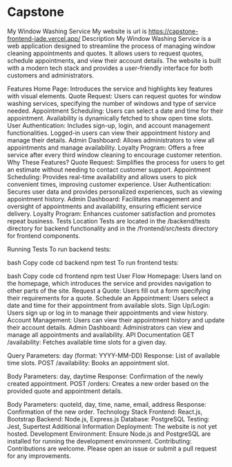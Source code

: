 # Capstone
My Window Washing Service
My website is url is https://capstone-frontend-jade.vercel.app/ 
Description
My Window Washing Service is a web application designed to streamline the process of managing window cleaning appointments and quotes. It allows users to request quotes, schedule appointments, and view their account details. The website is built with a modern tech stack and provides a user-friendly interface for both customers and administrators.

Features
Home Page: Introduces the service and highlights key features with visual elements.
Quote Request: Users can request quotes for window washing services, specifying the number of windows and type of service needed.
Appointment Scheduling: Users can select a date and time for their appointment. Availability is dynamically fetched to show open time slots.
User Authentication: Includes sign-up, login, and account management functionalities. Logged-in users can view their appointment history and manage their details.
Admin Dashboard: Allows administrators to view all appointments and manage availability.
Loyalty Program: Offers a free service after every third window cleaning to encourage customer retention.
Why These Features?
Quote Request: Simplifies the process for users to get an estimate without needing to contact customer support.
Appointment Scheduling: Provides real-time availability and allows users to pick convenient times, improving customer experience.
User Authentication: Secures user data and provides personalized experiences, such as viewing appointment history.
Admin Dashboard: Facilitates management and oversight of appointments and availability, ensuring efficient service delivery.
Loyalty Program: Enhances customer satisfaction and promotes repeat business.
Tests
Location
Tests are located in the /backend/tests directory for backend functionality and in the /frontend/src/tests directory for frontend components.

Running Tests
To run backend tests:

bash
Copy code
cd backend
npm test
To run frontend tests:

bash
Copy code
cd frontend
npm test
User Flow
Homepage: Users land on the homepage, which introduces the service and provides navigation to other parts of the site.
Request a Quote: Users fill out a form specifying their requirements for a quote.
Schedule an Appointment: Users select a date and time for their appointment from available slots.
Sign Up/Login: Users sign up or log in to manage their appointments and view history.
Account Management: Users can view their appointment history and update their account details.
Admin Dashboard: Administrators can view and manage all appointments and availability.
API Documentation
GET /availability: Fetches available time slots for a given day.

Query Parameters: day (format: YYYY-MM-DD)
Response: List of available time slots.
POST /availability: Books an appointment slot.

Body Parameters: day, daytime
Response: Confirmation of the newly created appointment.
POST /orders: Creates a new order based on the provided quote and appointment details.

Body Parameters: quoteId, day, time, name, email, address
Response: Confirmation of the new order.
Technology Stack
Frontend: React.js, Bootstrap
Backend: Node.js, Express.js
Database: PostgreSQL
Testing: Jest, Supertest
Additional Information
Deployment: The website is not yet hosted.
Development Environment: Ensure Node.js and PostgreSQL are installed for running the development environment.
Contributing: Contributions are welcome. Please open an issue or submit a pull request for any improvements.
